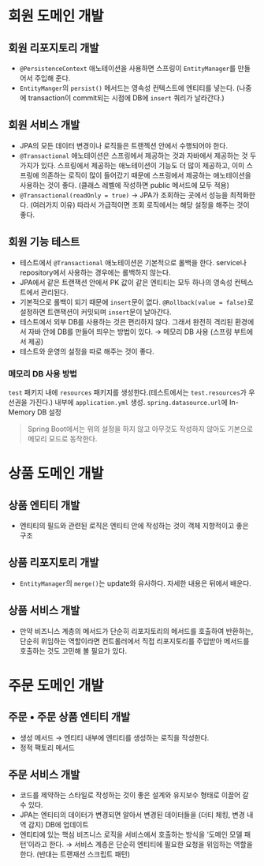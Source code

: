 # 회원 도메인 개발

## 회원 리포지토리 개발

- `@PersistenceContext` 애노테이션을 사용하면 스프링이 `EntityManager`를 만들어서 주입해 준다.
- `EntityManger`의 `persist()` 메서드는 영속성 컨텍스트에 엔티티를 넣는다. (나중에 transaction이 commit되는 시점에 DB에 `insert` 쿼리가 날라간다.)

## 회원 서비스 개발

- JPA의 모든 데이터 변경이나 로직들은 트랜젝션 안에서 수행되어야 한다.
- `@Transactional` 애노테이션은 스프링에서 제공하는 것과 자바에서 제공하는 것 두 가지가 있다. 스프링에서 제공하는 애노테이션이 기능도 더 많이 제공하고, 이미 스프링에 의존하는 로직이 많이 들어갔기 때문에 스프링에서 제공하는 애노테이션을 사용하는 것이 좋다. (클래스 레벨에 작성하면 public 메서드에 모두 적용)
- `@Transactional(readOnly = true)` → JPA가 조회하는 곳에서 성능을 최적화한다. (여러가지 이유)
  따라서 가급적이면 조회 로직에서는 해당 설정을 해주는 것이 좋다.

## 회원 기능 테스트

- 테스트에서 `@Transactional` 애노테이션은 기본적으로 롤백을 한다. service나 repository에서 사용하는 경우에는 롤백하지 않는다.
- JPA에서 같은 트랜잭션 안에서 PK 값이 같은 엔티티는 모두 하나의 영속성 컨텍스트에서 관리된다.
- 기본적으로 롤백이 되기 때문에 `insert`문이 없다. `@Rollback(value = false)`로 설정하면 트랜잭션이 커밋되며 `insert`문이 날아간다.
- 테스트에서 외부 DB를 사용하는 것은 편리하지 않다. 그래서 완전히 격리된 환경에서 자바 안에 DB를 만들어 띄우는 방법이 있다. → 메모리 DB 사용 (스프링 부트에서 제공)
- 테스트와 운영의 설정을 따로 해주는 것이 좋다.

### 메모리 DB 사용 방법

`test` 패키지 내에 `resources` 패키지를 생성한다.(테스트에서는 `test.resources`가 우선권을 가진다.) 내부에 `application.yml` 생성. `spring.datasource.url`에 In-Memory DB 설정

> Spring Boot에서는 위의 설정을 하지 않고 아무것도 작성하지 않아도 기본으로 메모리 모드로 동작한다.

# 상품 도메인 개발

## 상품 엔티티 개발

- 엔티티의 필드와 관련된 로직은 엔티티 안에 작성하는 것이 객체 지향적이고 좋은 구조

## 상품 리포지토리 개발

- `EntityManager`의 `merge()`는 update와 유사하다. 자세한 내용은 뒤에서 배운다.

## 상품 서비스 개발

- 만약 비즈니스 계층의 메서드가 단순히 리포지토리의 메서드를 호출하여 반환하는, 단순히 위임하는 역할이라면 컨트롤러에서 직접 리포지토리를 주입받아 메서드를 호출하는 것도 고민해 볼 필요가 있다.

# 주문 도메인 개발

## 주문 • 주문 상품 엔티티 개발

- 생성 메서드 → 엔티티 내부에 엔티티를 생성하는 로직을 작성한다.
- 정적 팩토리 메서드

## 주문 서비스 개발

- 코드를 제약하는 스타일로 작성하는 것이 좋은 설계와 유지보수 형태로 이끌어 갈 수 있다.
- JPA는 엔티티의 데이터가 변경되면 알아서 변경된 데이터들을 (더티 체킹, 변경 내역 감지) DB에 업데이트
- 엔티티에 있는 핵심 비즈니스 로직을 서비스에서 호출하는 방식을 ‘도메인 모델 패턴’이라고 한다. → 서비스 계층은 단순히 엔티티에 필요한 요청을 위임하는 역할을 한다. (반대는 트랜재션 스크립트 패턴)